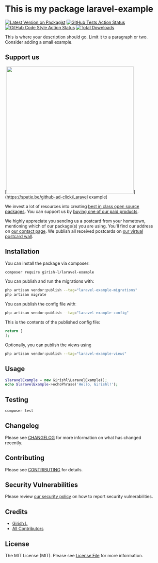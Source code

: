 # This is my package laravel-example

[![Latest Version on Packagist](https://img.shields.io/packagist/v/girish-l/laravel-example.svg?style=flat-square)](https://packagist.org/packages/girish-l/laravel-example)
[![GitHub Tests Action Status](https://img.shields.io/github/workflow/status/girish-l/laravel-example/run-tests?label=tests)](https://github.com/girish-l/laravel-example/actions?query=workflow%3Arun-tests+branch%3Amain)
[![GitHub Code Style Action Status](https://img.shields.io/github/workflow/status/girish-l/laravel-example/Fix%20PHP%20code%20style%20issues?label=code%20style)](https://github.com/girish-l/laravel-example/actions?query=workflow%3A"Fix+PHP+code+style+issues"+branch%3Amain)
[![Total Downloads](https://img.shields.io/packagist/dt/girish-l/laravel-example.svg?style=flat-square)](https://packagist.org/packages/girish-l/laravel-example)

This is where your description should go. Limit it to a paragraph or two. Consider adding a small example.

## Support us

[<img src="https://github-ads.s3.eu-central-1.amazonaws.com/Laravel example.jpg?t=1" width="419px" />](https://spatie.be/github-ad-click/Laravel example)

We invest a lot of resources into creating [best in class open source packages](https://spatie.be/open-source). You can support us by [buying one of our paid products](https://spatie.be/open-source/support-us).

We highly appreciate you sending us a postcard from your hometown, mentioning which of our package(s) you are using. You'll find our address on [our contact page](https://spatie.be/about-us). We publish all received postcards on [our virtual postcard wall](https://spatie.be/open-source/postcards).

## Installation

You can install the package via composer:

```bash
composer require girish-l/laravel-example
```

You can publish and run the migrations with:

```bash
php artisan vendor:publish --tag="laravel-example-migrations"
php artisan migrate
```

You can publish the config file with:

```bash
php artisan vendor:publish --tag="laravel-example-config"
```

This is the contents of the published config file:

```php
return [
];
```

Optionally, you can publish the views using

```bash
php artisan vendor:publish --tag="laravel-example-views"
```

## Usage

```php
$laravelExample = new Girishl\LaravelExample();
echo $laravelExample->echoPhrase('Hello, Girishl!');
```

## Testing

```bash
composer test
```

## Changelog

Please see [CHANGELOG](CHANGELOG.md) for more information on what has changed recently.

## Contributing

Please see [CONTRIBUTING](CONTRIBUTING.md) for details.

## Security Vulnerabilities

Please review [our security policy](../../security/policy) on how to report security vulnerabilities.

## Credits

- [Girish L](https://github.com/girish-l)
- [All Contributors](../../contributors)

## License

The MIT License (MIT). Please see [License File](LICENSE.md) for more information.
